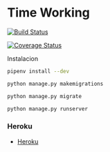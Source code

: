 # Time Working

[![Build Status](https://travis-ci.org/araceli24/TimeWorking.svg?branch=feature%2Fbootstrap)](https://travis-ci.org/araceli24/TimeWorking)


[![Coverage Status](https://coveralls.io/repos/github/araceli24/TimeWorking/badge.svg?branch=feature%2Fbootstrap)](https://coveralls.io/github/araceli24/TimeWorking?branch=feature%2Fbootstrap)

Instalacion


```bash
pipenv install --dev
```

```bash
python manage.py makemigrations

python manage.py migrate
```


```bash
python manage.py runserver
```

### Heroku

* [Heroku](https://timeworking.herokuapp.com/)